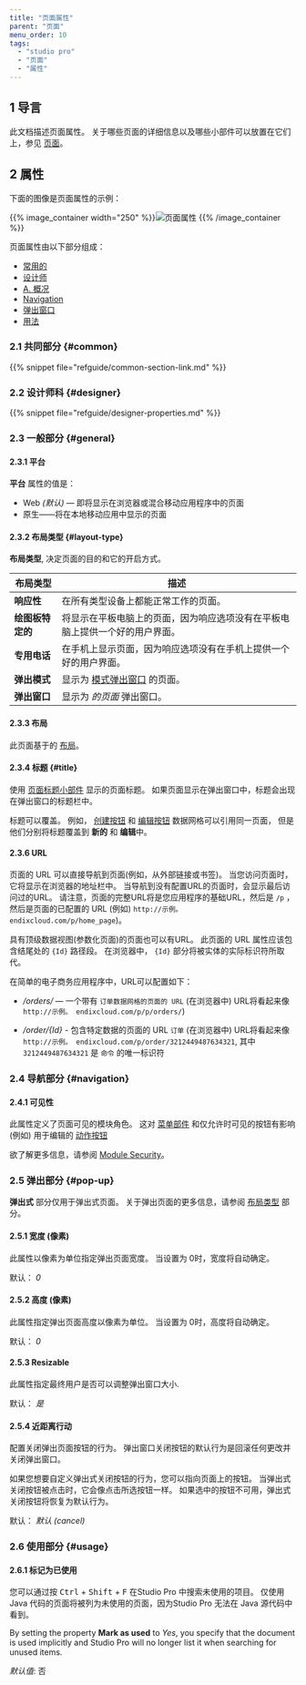 ```yaml
---
title: "页面属性"
parent: "页面"
menu_order: 10
tags:
  - "studio pro"
  - "页面"
  - "属性"
---
```


## 1 导言

此文档描述页面属性。 关于哪些页面的详细信息以及哪些小部件可以放置在它们上，参见 [页面](pages)。

## 2 属性

下面的图像是页面属性的示例：

{{% image_container width="250" %}}![页面属性](attachments/page/page-properties.png)
{{% /image_container %}}

页面属性由以下部分组成：

* [常用的](#common)
* [设计师](#designer)
* [A. 概况](#general)
* [Navigation](#navigation)
* [弹出窗口](#pop-up)
* [用法](#usage)

### 2.1 共同部分 {#common}

{{% snippet file="refguide/common-section-link.md" %}}

### 2.2 设计师科 {#designer}

{{% snippet file="refguide/designer-properties.md" %}}

### 2.3 一般部分 {#general}

#### 2.3.1 平台

**平台** 属性的值是：

* Web *(默认)* — 即将显示在浏览器或混合移动应用程序中的页面
* 原生——将在本地移动应用中显示的页面

#### 2.3.2 布局类型 {#layout-type}

**布局类型**, 决定页面的目的和它的开启方式。

| 布局类型       | 描述                                                          |
| ---------- | ----------------------------------------------------------- |
| **响应性**    | 在所有类型设备上都能正常工作的页面。                                          |
| **绘图板特定的** | 将显示在平板电脑上的页面，因为响应选项没有在平板电脑上提供一个好的用户界面。                      |
| **专用电话**   | 在手机上显示页面，因为响应选项没有在手机上提供一个好的用户界面。                            |
| **弹出模式**   | 显示为 [模式弹出窗口](https://www.wikiwand.com/en/Modal_window) 的页面。 |
| **弹出窗口**   | 显示为 *的页面* 弹出窗口。                                             |

#### 2.3.3 布局

此页面基于的 [布局](layout)。

#### 2.3.4 标题 {#title}

使用 [页面标题小部件](page-title) 显示的页面标题。 如果页面显示在弹出窗口中，标题会出现在弹出窗口的标题栏中。

标题可以覆盖。 例如， [创建按钮](control-bar) 和 [编辑按钮](control-bar) 数据网格可以引用同一页面， 但是他们分别将标题覆盖到 **新的** 和 **编辑**中。

#### 2.3.6 URL

页面的 URL 可以直接导航到页面(例如，从外部链接或书签)。 当您访问页面时，它将显示在浏览器的地址栏中。 当导航到没有配置URL的页面时，会显示最后访问过的URL。 请注意，页面的完整URL将是您应用程序的基础URL，然后是 `/p` ，然后是页面的已配置的 URL (例如) `http://示例。 endixcloud.com/p/home_page`)。

具有顶级数据视图(参数化页面)的页面也可以有URL。 此页面的 URL 属性应该包含结尾处的 `{Id}` 路径段。 在浏览器中， `{Id}` 部分将被实体的实际标识符所取代。

在简单的电子商务应用程序中，URL可以配置如下：

* */orders/* — 一个带有 `订单数据网格的页面的 URL` (在浏览器中) URL将看起来像 `http://示例。 endixcloud.com/p/p/orders/`)

* */order/{Id}* - 包含特定数据的页面的 URL `订单` (在浏览器中) URL将看起来像 `http://示例。 endixcloud.com/p/order/3212449487634321`, 其中 `3212449487634321` 是 `命令` 的唯一标识符

### 2.4 导航部分 {#navigation}

#### 2.4.1 可见性

此属性定义了页面可见的模块角色。 这对 [菜单部件](menu-widgets) 和仅允许时可见的按钮有影响 (例如) 用于编辑的 [动作按钮](button-widgets)

欲了解更多信息，请参阅 [Module Security](module-security)。

### 2.5 弹出部分 {#pop-up}

**弹出式** 部分仅用于弹出式页面。 关于弹出页面的更多信息，请参阅 [布局类型](#layout-type) 部分。

#### 2.5.1 宽度 (像素)

此属性以像素为单位指定弹出页面宽度。 当设置为 0时，宽度将自动确定。

默认： *0*

#### 2.5.2 高度 (像素)

此属性指定弹出页面高度以像素为单位。 当设置为 0时，高度将自动确定。

默认： *0*

#### 2.5.3 Resizable

此属性指定最终用户是否可以调整弹出窗口大小.

默认： *是*

#### 2.5.4 近距离行动

配置关闭弹出页面按钮的行为。 弹出窗口关闭按钮的默认行为是回滚任何更改并关闭弹出窗口。

如果您想要自定义弹出式关闭按钮的行为，您可以指向页面上的按钮。 当弹出式关闭按钮被点击时，它会像点击所选按钮一样。 如果选中的按钮不可用，弹出式关闭按钮将恢复为默认行为。

默认： *默认 (cancel)*

### 2.6 使用部分 {#usage}

#### 2.6.1 标记为已使用

您可以通过按 <kbd>Ctrl</kbd> + <kbd>Shift</kbd> + <kbd>F</kbd> 在Studio Pro 中搜索未使用的项目。 仅使用 Java 代码的页面将被列为未使用的页面，因为Studio Pro 无法在 Java 源代码中看到。

By setting the property **Mark as used** to *Yes*, you specify that the document is used implicitly and Studio Pro will no longer list it when searching for unused items.

*默认值*: 否